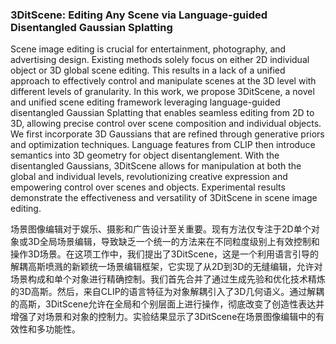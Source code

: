 ### 3DitScene: Editing Any Scene via Language-guided Disentangled Gaussian Splatting

Scene image editing is crucial for entertainment, photography, and advertising design. Existing methods solely focus on either 2D individual object or 3D global scene editing. This results in a lack of a unified approach to effectively control and manipulate scenes at the 3D level with different levels of granularity. In this work, we propose 3DitScene, a novel and unified scene editing framework leveraging language-guided disentangled Gaussian Splatting that enables seamless editing from 2D to 3D, allowing precise control over scene composition and individual objects. We first incorporate 3D Gaussians that are refined through generative priors and optimization techniques. Language features from CLIP then introduce semantics into 3D geometry for object disentanglement. With the disentangled Gaussians, 3DitScene allows for manipulation at both the global and individual levels, revolutionizing creative expression and empowering control over scenes and objects. Experimental results demonstrate the effectiveness and versatility of 3DitScene in scene image editing.

场景图像编辑对于娱乐、摄影和广告设计至关重要。现有方法仅专注于2D单个对象或3D全局场景编辑，导致缺乏一个统一的方法来在不同粒度级别上有效控制和操作3D场景。在这项工作中，我们提出了3DitScene，这是一个利用语言引导的解耦高斯喷溅的新颖统一场景编辑框架，它实现了从2D到3D的无缝编辑，允许对场景构成和单个对象进行精确控制。我们首先合并了通过生成先验和优化技术精炼的3D高斯。然后，来自CLIP的语言特征为对象解耦引入了3D几何语义。通过解耦的高斯，3DitScene允许在全局和个别层面上进行操作，彻底改变了创造性表达并增强了对场景和对象的控制力。实验结果显示了3DitScene在场景图像编辑中的有效性和多功能性。
